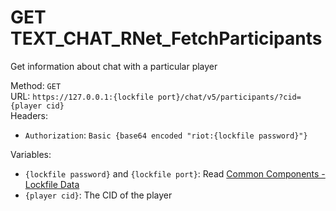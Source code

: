 # GET TEXT_CHAT_RNet_FetchParticipants

Get information about chat with a particular player  


Method: `GET`  
URL: `https://127.0.0.1:{lockfile port}/chat/v5/participants/?cid={player cid}`  
Headers:
 - `Authorization`: `Basic {base64 encoded "riot:{lockfile password}"}`

Variables:
 - `{lockfile password}` and `{lockfile port}`: Read [Common Components - Lockfile Data](../common-components.md#lockfile-data)
 - `{player cid}`: The CID of the player

